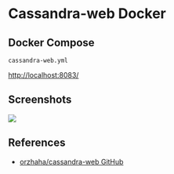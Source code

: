 # Cassandra-web Docker

## Docker Compose
`cassandra-web.yml`

[http://localhost:8083/](http://localhost:8083/)

## Screenshots
![](https://github.com/orzhaha/cassandra-web/blob/master/webui.gif?raw=true)

## References
- [orzhaha/cassandra-web GitHub](https://github.com/orzhaha/cassandra-web)
